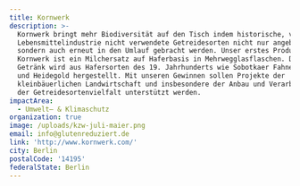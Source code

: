 ```yaml
---
title: Kornwerk
description: >-
  Kornwerk bringt mehr Biodiversität auf den Tisch indem historische, von der
  Lebensmittelindustrie nicht verwendete Getreidesorten nicht nur angebaut,
  sondern auch erneut in den Umlauf gebracht werden. Unser erstes Produkt
  Kornwerk ist ein Milchersatz auf Haferbasis in Mehrwegglasflaschen. Das
  Getränk wird aus Hafersorten des 19. Jahrhunderts wie Sobotkaer Fahnenhafer
  und Heidegold hergestellt. Mit unseren Gewinnen sollen Projekte der
  kleinbäuerlichen Landwirtschaft und insbesondere der Anbau und Verarbeitung
  der Getreidesortenvielfalt unterstützt werden.
impactArea:
  - Umwelt– & Klimaschutz
organization: true
image: /uploads/kzw-juli-maier.png
email: info@glutenreduziert.de
link: 'http://www.kornwerk.com/'
city: Berlin
postalCode: '14195'
federalState: Berlin
---
```



